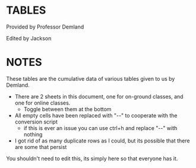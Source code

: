 # TABLES
Provided by Professor Demland

Edited by Jackson

# NOTES
These tables are the cumulative data of various tables given to us by Demland. 

- There are 2 sheets in this document, one for on-ground classes, and one for online classes.  
	- Toggle between them at the bottom
- All empty cells have been replaced with "--" to cooperate with the conversion script
	- if this is ever an issue you can use ctrl+h and replace "--" with nothing
- I got rid of as many duplicate rows as I could, but its possible that there are some that persist

You shouldn't need to edit this, its simply here so that everyone has it.

